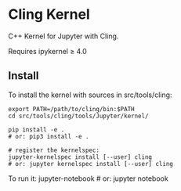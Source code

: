 # Cling Kernel

C++ Kernel for Jupyter with Cling.

Requires ipykernel ≥ 4.0

## Install

To install the kernel with sources in src/tools/cling:

    export PATH=/path/to/cling/bin:$PATH
    cd src/tools/cling/tools/Jupyter/kernel/

    pip install -e .
    # or: pip3 install -e .

    # register the kernelspec:
    jupyter-kernelspec install [--user] cling
    # or: jupyter kernelspec install [--user] cling

To run it:
    jupyter-notebook
    # or: jupyter notebook
